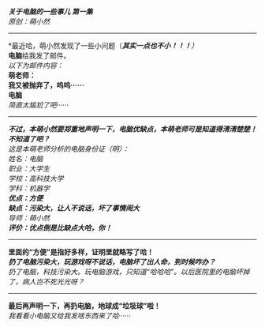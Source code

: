 ***关于电脑的一些事儿 第一集***  
*原创：萌小然*  
***  
*最近哈，萌小然发现了一些小问题（****其实一点也不小！！！***）*  
**电脑**给我发了邮件。  
*以下为邮件内容：*  
**萌老师：  
我又被抛弃了，呜呜······  
电脑**  
*简直太尴尬了吧······*  
***  
***不过，本萌小然要郑重地声明一下，电脑优缺点，本萌老师可是知道得清清楚楚！不知道了吧？***  
*这是本萌老师分析的电脑身份证（明）：*  
*姓名：电脑  
职业：大学生  
学校：高科技大学  
学科：机器学*  
***优点：方便  
缺点：污染大，让人不说话，坏了事情闹大***  
*导师：萌小然*  
***评价：优点倒是比缺点大哈，你！***  
***  
**里面的“方便”是指好多样，证明里就略写了哈！**  
***扔了电脑污染大，玩游戏呀不说话，电脑坏了出人命，到时候咋办？***  
*扔了电脑，科技污染大。玩电脑游戏，只知道“哈哈哈”。以后医院里的电脑坏掉了，病人岂不死光光呀？*  
***
**最后再声明一下，再扔电脑，地球成“垃圾球”啦！**  
*我看看小电脑又给我发啥东西来了哈······*
